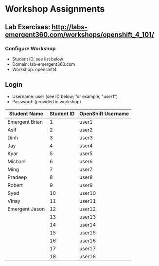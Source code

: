 # Workshop Assignments
## Lab Exercises: http://labs-emergent360.com/workshops/openshift_4_101/
### Configure Workshop
- Student ID: see list below
- Domain: lab-emergent360.com
- Workshop: openshift4

## Login
- Username: user<id> (see ID below; for example, "user1")
- Password: (provided in workshop)

| Student Name | Student ID | OpenShift Username | 
|------------ | ---------------| ---------------|
|	Emergent Brian	|	1	|	user1	|
|	Asif	|	2	|	user2	|
|	Dinh |	3	|	user3	|
|	Jay  |	4	|	user4	|
| Kyar  |	5	|	user5	|
|	Michael |	6	|	user6	|
|	Ming  |	7	|	user7	|
|	Pradeep |	8	|	user8	|
| Robert 	 |	9	|	user9	|
|	Syed  |	10	|	user10	|
|	Vinay |	11	|	user11	|
| Emergent Jason |	12	|	user12	|
|  | 13 | user13 |
|  | 14 | user14 |
|  | 15 | user15 |
|  | 16 | user16 |
|  | 17 | user17 |
|  | 18 | user18 |  



